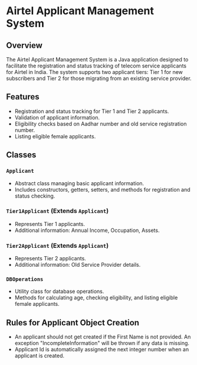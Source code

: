 # Airtel Applicant Management System

## Overview

The Airtel Applicant Management System is a Java application designed to facilitate the registration and status tracking of telecom service applicants for Airtel in India. The system supports two applicant tiers: Tier 1 for new subscribers and Tier 2 for those migrating from an existing service provider.

## Features

- Registration and status tracking for Tier 1 and Tier 2 applicants.
- Validation of applicant information.
- Eligibility checks based on Aadhar number and old service registration number.
- Listing eligible female applicants.

## Classes

### `Applicant`

- Abstract class managing basic applicant information.
- Includes constructors, getters, setters, and methods for registration and status checking.

### `Tier1Applicant` (Extends `Applicant`)

- Represents Tier 1 applicants.
- Additional information: Annual Income, Occupation, Assets.

### `Tier2Applicant` (Extends `Applicant`)

- Represents Tier 2 applicants.
- Additional information: Old Service Provider details.

### `DBOperations`

- Utility class for database operations.
- Methods for calculating age, checking eligibility, and listing eligible female applicants.

## Rules for Applicant Object Creation

- An applicant should not get created if the First Name is not provided. An exception "IncompleteInformation" will be thrown if any data is missing.
- Applicant Id is automatically assigned the next integer number when an applicant is created.
